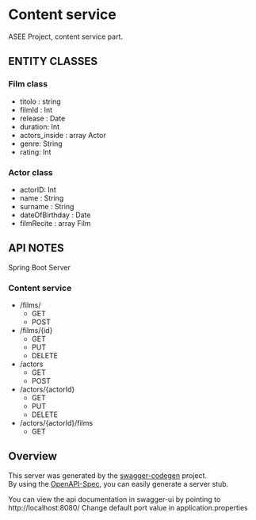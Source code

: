 # Content service
ASEE Project, content service part.

## ENTITY CLASSES
### Film class
- titolo : string
- filmId : Int
- release : Date
- duration: Int
- actors_inside : array Actor
- genre: String
- rating: Int
### Actor class
- actorID: Int
- name : String
- surname : String
- dateOfBirthday : Date
- filmRecite : array Film

## API NOTES
Spring Boot Server
### Content service
- /films/
    - GET
    - POST
- /films/{id}
    - GET
    - PUT
    - DELETE
- /actors
    - GET
    - POST
- /actors/{actorId}
    - GET
    - PUT
    - DELETE
- /actors/{actorId}/films
    - GET

## Overview  
This server was generated by the [swagger-codegen](https://github.com/swagger-api/swagger-codegen) project.  
By using the [OpenAPI-Spec](https://github.com/swagger-api/swagger-core), you can easily generate a server stub.  

You can view the api documentation in swagger-ui by pointing to  
http://localhost:8080/
Change default port value in application.properties
